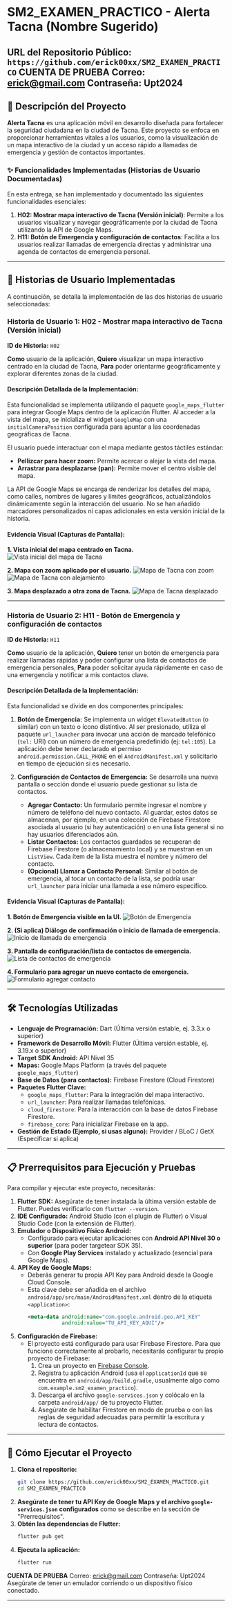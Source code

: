 # SM2_EXAMEN_PRACTICO - Alerta Tacna (Nombre Sugerido)

**URL del Repositorio Público:** `https://github.com/erick00xx/SM2_EXAMEN_PRACTICO`
**CUENTA DE PRUEBA** Correo: erick@gmail.com Contraseña: Upt2024
---

## 📜 Descripción del Proyecto

**Alerta Tacna** es una aplicación móvil en desarrollo diseñada para fortalecer la seguridad ciudadana en la ciudad de Tacna. Este proyecto se enfoca en proporcionar herramientas vitales a los usuarios, como la visualización de un mapa interactivo de la ciudad y un acceso rápido a llamadas de emergencia y gestión de contactos importantes.

### ✨ Funcionalidades Implementadas (Historias de Usuario Documentadas)

En esta entrega, se han implementado y documentado las siguientes funcionalidades esenciales:

1.  **H02: Mostrar mapa interactivo de Tacna (Versión inicial)**: Permite a los usuarios visualizar y navegar geográficamente por la ciudad de Tacna utilizando la API de Google Maps.
2.  **H11: Botón de Emergencia y configuración de contactos**: Facilita a los usuarios realizar llamadas de emergencia directas y administrar una agenda de contactos de emergencia personal.

---

## 🚀 Historias de Usuario Implementadas

A continuación, se detalla la implementación de las dos historias de usuario seleccionadas:

### Historia de Usuario 1: H02 - Mostrar mapa interactivo de Tacna (Versión inicial)

**ID de Historia:** `H02`

**Como** usuario de la aplicación,
**Quiero** visualizar un mapa interactivo centrado en la ciudad de Tacna,
**Para** poder orientarme geográficamente y explorar diferentes zonas de la ciudad.


#### Descripción Detallada de la Implementación:

Esta funcionalidad se implementa utilizando el paquete `google_maps_flutter` para integrar Google Maps dentro de la aplicación Flutter. Al acceder a la vista del mapa, se inicializa el widget `GoogleMap` con una `initialCameraPosition` configurada para apuntar a las coordenadas geográficas de Tacna.

El usuario puede interactuar con el mapa mediante gestos táctiles estándar:
*   **Pellizcar para hacer zoom:** Permite acercar o alejar la vista del mapa.
*   **Arrastrar para desplazarse (pan):** Permite mover el centro visible del mapa.

La API de Google Maps se encarga de renderizar los detalles del mapa, como calles, nombres de lugares y límites geográficos, actualizándolos dinámicamente según la interacción del usuario. No se han añadido marcadores personalizados ni capas adicionales en esta versión inicial de la historia.

#### Evidencia Visual (Capturas de Pantalla):

**1. Vista inicial del mapa centrado en Tacna.**
![Vista inicial del mapa de Tacna](assets/mapa-centrado.png)
<!-- Reemplaza `HU02_MapaTacna_Inicial.png` con el nombre real de tu imagen. -->

**2. Mapa con zoom aplicado por el usuario.**
![Mapa de Tacna con zoom](assets/zoom1.png.png)
![Mapa de Tacna con alejamiento](assets/zoom2.png)

**3. Mapa desplazado a otra zona de Tacna.**
![Mapa de Tacna desplazado](assets/mapa-fuera.png)

---

### Historia de Usuario 2: H11 - Botón de Emergencia y configuración de contactos

**ID de Historia:** `H11`

**Como** usuario de la aplicación,
**Quiero** tener un botón de emergencia para realizar llamadas rápidas y poder configurar una lista de contactos de emergencia personales,
**Para** poder solicitar ayuda rápidamente en caso de una emergencia y notificar a mis contactos clave.

#### Descripción Detallada de la Implementación:

Esta funcionalidad se divide en dos componentes principales:

1.  **Botón de Emergencia:**
    Se implementa un widget `ElevatedButton` (o similar) con un texto o ícono distintivo. Al ser presionado, utiliza el paquete `url_launcher` para invocar una acción de marcado telefónico (`tel:` URI) con un número de emergencia predefinido (ej: `tel:105`). La aplicación debe tener declarado el permiso `android.permission.CALL_PHONE` en el `AndroidManifest.xml` y solicitarlo en tiempo de ejecución si es necesario.

2.  **Configuración de Contactos de Emergencia:**
    Se desarrolla una nueva pantalla o sección donde el usuario puede gestionar su lista de contactos.
    *   **Agregar Contacto:** Un formulario permite ingresar el nombre y número de teléfono del nuevo contacto. Al guardar, estos datos se almacenan, por ejemplo, en una colección de Firebase Firestore asociada al usuario (si hay autenticación) o en una lista general si no hay usuarios diferenciados aún.
    *   **Listar Contactos:** Los contactos guardados se recuperan de Firebase Firestore (o almacenamiento local) y se muestran en un `ListView`. Cada ítem de la lista muestra el nombre y número del contacto.
    *   **(Opcional) Llamar a Contacto Personal:** Similar al botón de emergencia, al tocar un contacto de la lista, se podría usar `url_launcher` para iniciar una llamada a ese número específico.

#### Evidencia Visual (Capturas de Pantalla):

<!-- Coloca aquí tus capturas. Asegúrate de que las imágenes estén en `assets/images/` -->

**1. Botón de Emergencia visible en la UI.**
![Botón de Emergencia](assets/boton-ui.png)
<!-- Reemplaza con tus nombres de archivo y descripciones. -->

**2. (Si aplica) Diálogo de confirmación o inicio de llamada de emergencia.**
![Inicio de llamada de emergencia](assets/confirmacion.png)

**3. Pantalla de configuración/lista de contactos de emergencia.**
![Lista de contactos de emergencia](assets/listado.png)

**4. Formulario para agregar un nuevo contacto de emergencia.**
![Formulario agregar contacto](assets/agregar.png)

---

## 🛠️ Tecnologías Utilizadas

*   **Lenguaje de Programación:** Dart (Última versión estable, ej. 3.3.x o superior)
*   **Framework de Desarrollo Móvil:** Flutter (Última versión estable, ej. 3.19.x o superior)
*   **Target SDK Android:** API Nivel 35
*   **Mapas:** Google Maps Platform (a través del paquete `google_maps_flutter`)
*   **Base de Datos (para contactos):** Firebase Firestore (Cloud Firestore)
*   **Paquetes Flutter Clave:**
    *   `google_maps_flutter`: Para la integración del mapa interactivo.
    *   `url_launcher`: Para realizar llamadas telefónicas.
    *   `cloud_firestore`: Para la interacción con la base de datos Firebase Firestore.
    *   `firebase_core`: Para inicializar Firebase en la app.
*   **Gestión de Estado (Ejemplo, si usas alguno):** Provider / BLoC / GetX (Especificar si aplica)
    <!-- Si no usas un gestor de estado específico, puedes omitir o poner "setState / StatefulWidget nativo". -->

---

## 📋 Prerrequisitos para Ejecución y Pruebas

Para compilar y ejecutar este proyecto, necesitarás:

1.  **Flutter SDK:** Asegúrate de tener instalada la última versión estable de Flutter. Puedes verificarlo con `flutter --version`.
2.  **IDE Configurado:** Android Studio (con el plugin de Flutter) o Visual Studio Code (con la extensión de Flutter).
3.  **Emulador o Dispositivo Físico Android:**
    *   Configurado para ejecutar aplicaciones con **Android API Nivel 30 o superior** (para poder targetear SDK 35).
    *   Con **Google Play Services** instalado y actualizado (esencial para Google Maps).
4.  **API Key de Google Maps:**
    *   Deberás generar tu propia API Key para Android desde la Google Cloud Console.
    *   Esta clave debe ser añadida en el archivo `android/app/src/main/AndroidManifest.xml` dentro de la etiqueta `<application>`:
        ```xml
        <meta-data android:name="com.google.android.geo.API_KEY"
                   android:value="TU_API_KEY_AQUI"/>
        ```
5.  **Configuración de Firebase:**
    *   El proyecto está configurado para usar Firebase Firestore. Para que funcione correctamente al probarlo, necesitarás configurar tu propio proyecto de Firebase:
        1.  Crea un proyecto en [Firebase Console](https://console.firebase.google.com/).
        2.  Registra tu aplicación Android (usa el `applicationId` que se encuentra en `android/app/build.gradle`, usualmente algo como `com.example.sm2_examen_practico`).
        3.  Descarga el archivo `google-services.json` y colócalo en la carpeta `android/app/` de tu proyecto Flutter.
        4.  Asegúrate de habilitar Firestore en modo de prueba o con las reglas de seguridad adecuadas para permitir la escritura y lectura de contactos.

---

## 🚀 Cómo Ejecutar el Proyecto

1.  **Clona el repositorio:**
    ```bash
    git clone https://github.com/erick00xx/SM2_EXAMEN_PRACTICO.git
    cd SM2_EXAMEN_PRACTICO
    ```
2.  **Asegúrate de tener tu API Key de Google Maps y el archivo `google-services.json` configurados** como se describe en la sección de "Prerrequisitos".
3.  **Obtén las dependencias de Flutter:**
    ```bash
    flutter pub get
    ```
4.  **Ejecuta la aplicación:**
    ```bash
    flutter run
    ```
**CUENTA DE PRUEBA** Correo: erick@gmail.com Contraseña: Upt2024
    Asegúrate de tener un emulador corriendo o un dispositivo físico conectado.

---

